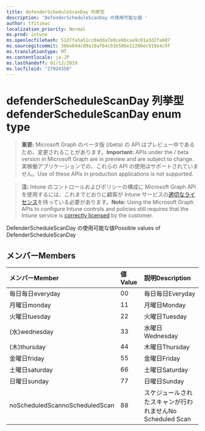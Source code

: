 ```yaml
---
title: defenderScheduleScanDay 列挙型
description: 'DefenderScheduleScanDay の使用可能な値 '
author: tfitzmac
localization_priority: Normal
ms.prod: intune
ms.openlocfilehash: 51d7fa5a51cc0adda7e0ce6bcaa9c01a3d2fa607
ms.sourcegitcommit: 36be044c89a19af84c93e586e22200ec919e4c9f
ms.translationtype: MT
ms.contentlocale: ja-JP
ms.lasthandoff: 01/12/2019
ms.locfileid: "27924350"
---
```

# <a name="defenderschedulescanday-enum-type"></a><span data-ttu-id="47d6c-103">defenderScheduleScanDay 列挙型</span><span class="sxs-lookup"><span data-stu-id="47d6c-103">defenderScheduleScanDay enum type</span></span>

> <span data-ttu-id="47d6c-104">**重要:** Microsoft Graph のベータ版 (/beta) の API はプレビュー中であるため、変更されることがあります。</span><span class="sxs-lookup"><span data-stu-id="47d6c-104">**Important:** APIs under the / beta version in Microsoft Graph are in preview and are subject to change.</span></span> <span data-ttu-id="47d6c-105">実稼働アプリケーションでの、これらの API の使用はサポートされていません。</span><span class="sxs-lookup"><span data-stu-id="47d6c-105">Use of these APIs in production applications is not supported.</span></span>

> <span data-ttu-id="47d6c-106">**注:** Intune のコントロールおよびポリシーの構成に Microsoft Graph API を使用するには、これまでどおりに顧客が Intune サービスの[適切なライセンス](https://go.microsoft.com/fwlink/?linkid=839381)を持っている必要があります。</span><span class="sxs-lookup"><span data-stu-id="47d6c-106">**Note:** Using the Microsoft Graph APIs to configure Intune controls and policies still requires that the Intune service is [correctly licensed](https://go.microsoft.com/fwlink/?linkid=839381) by the customer.</span></span>

<span data-ttu-id="47d6c-107">DefenderScheduleScanDay の使用可能な値</span><span class="sxs-lookup"><span data-stu-id="47d6c-107">Possible values of DefenderScheduleScanDay</span></span> 
## <a name="members"></a><span data-ttu-id="47d6c-108">メンバー</span><span class="sxs-lookup"><span data-stu-id="47d6c-108">Members</span></span>
|<span data-ttu-id="47d6c-109">メンバー</span><span class="sxs-lookup"><span data-stu-id="47d6c-109">Member</span></span>|<span data-ttu-id="47d6c-110">値</span><span class="sxs-lookup"><span data-stu-id="47d6c-110">Value</span></span>|<span data-ttu-id="47d6c-111">説明</span><span class="sxs-lookup"><span data-stu-id="47d6c-111">Description</span></span>|
|:---|:---|:---|
|<span data-ttu-id="47d6c-112">毎日毎日</span><span class="sxs-lookup"><span data-stu-id="47d6c-112">everyday</span></span>|<span data-ttu-id="47d6c-113">0</span><span class="sxs-lookup"><span data-stu-id="47d6c-113">0</span></span>|<span data-ttu-id="47d6c-114">毎日毎日</span><span class="sxs-lookup"><span data-stu-id="47d6c-114">Everyday</span></span>|
|<span data-ttu-id="47d6c-115">月曜日</span><span class="sxs-lookup"><span data-stu-id="47d6c-115">monday</span></span>|<span data-ttu-id="47d6c-116">1</span><span class="sxs-lookup"><span data-stu-id="47d6c-116">1</span></span>|<span data-ttu-id="47d6c-117">月曜日</span><span class="sxs-lookup"><span data-stu-id="47d6c-117">Monday</span></span>|
|<span data-ttu-id="47d6c-118">火曜日</span><span class="sxs-lookup"><span data-stu-id="47d6c-118">tuesday</span></span>|<span data-ttu-id="47d6c-119">2</span><span class="sxs-lookup"><span data-stu-id="47d6c-119">2</span></span>|<span data-ttu-id="47d6c-120">火曜日</span><span class="sxs-lookup"><span data-stu-id="47d6c-120">Tuesday</span></span>|
|<span data-ttu-id="47d6c-121">(水)</span><span class="sxs-lookup"><span data-stu-id="47d6c-121">wednesday</span></span>|<span data-ttu-id="47d6c-122">3</span><span class="sxs-lookup"><span data-stu-id="47d6c-122">3</span></span>|<span data-ttu-id="47d6c-123">水曜日</span><span class="sxs-lookup"><span data-stu-id="47d6c-123">Wednesday</span></span>|
|<span data-ttu-id="47d6c-124">(木)</span><span class="sxs-lookup"><span data-stu-id="47d6c-124">thursday</span></span>|<span data-ttu-id="47d6c-125">4</span><span class="sxs-lookup"><span data-stu-id="47d6c-125">4</span></span>|<span data-ttu-id="47d6c-126">木曜日</span><span class="sxs-lookup"><span data-stu-id="47d6c-126">Thursday</span></span>|
|<span data-ttu-id="47d6c-127">金曜日</span><span class="sxs-lookup"><span data-stu-id="47d6c-127">friday</span></span>|<span data-ttu-id="47d6c-128">5</span><span class="sxs-lookup"><span data-stu-id="47d6c-128">5</span></span>|<span data-ttu-id="47d6c-129">金曜日</span><span class="sxs-lookup"><span data-stu-id="47d6c-129">Friday</span></span>|
|<span data-ttu-id="47d6c-130">土曜日</span><span class="sxs-lookup"><span data-stu-id="47d6c-130">saturday</span></span>|<span data-ttu-id="47d6c-131">6</span><span class="sxs-lookup"><span data-stu-id="47d6c-131">6</span></span>|<span data-ttu-id="47d6c-132">土曜日</span><span class="sxs-lookup"><span data-stu-id="47d6c-132">Saturday</span></span>|
|<span data-ttu-id="47d6c-133">日曜日</span><span class="sxs-lookup"><span data-stu-id="47d6c-133">sunday</span></span>|<span data-ttu-id="47d6c-134">7</span><span class="sxs-lookup"><span data-stu-id="47d6c-134">7</span></span>|<span data-ttu-id="47d6c-135">日曜日</span><span class="sxs-lookup"><span data-stu-id="47d6c-135">Sunday</span></span>|
|<span data-ttu-id="47d6c-136">noScheduledScan</span><span class="sxs-lookup"><span data-stu-id="47d6c-136">noScheduledScan</span></span>|<span data-ttu-id="47d6c-137">8</span><span class="sxs-lookup"><span data-stu-id="47d6c-137">8</span></span>|<span data-ttu-id="47d6c-138">スケジュールされたスキャンが行われません</span><span class="sxs-lookup"><span data-stu-id="47d6c-138">No Scheduled Scan</span></span>|





